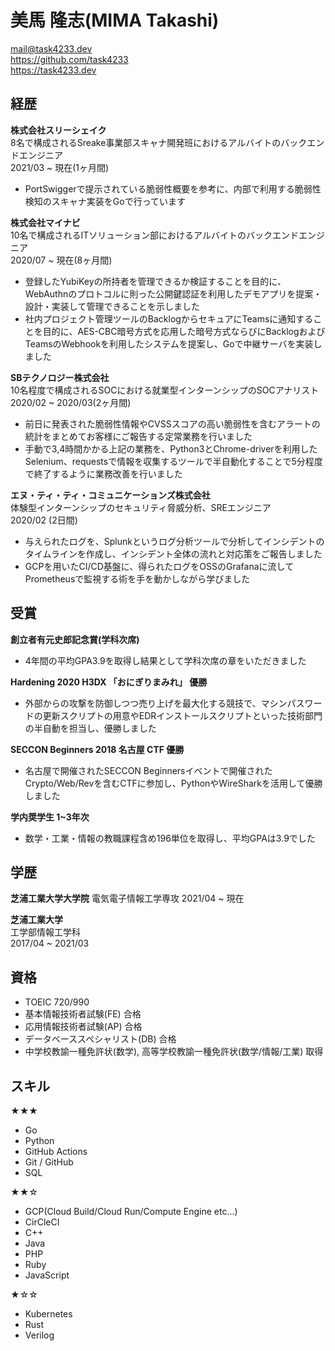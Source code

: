 # 美馬 隆志(MIMA Takashi)
mail@task4233.dev  
https://github.com/task4233  
https://task4233.dev  

## 経歴
**株式会社スリーシェイク**  
8名で構成されるSreake事業部スキャナ開発班におけるアルバイトのバックエンドエンジニア  
2021/03 ~ 現在(1ヶ月間)  

 - PortSwiggerで提示されている脆弱性概要を参考に、内部で利用する脆弱性検知のスキャナ実装をGoで行っています

**株式会社マイナビ**  
10名で構成されるITソリューション部におけるアルバイトのバックエンドエンジニア  
2020/07 ~ 現在(8ヶ月間)  

 - 登録したYubiKeyの所持者を管理できるか検証することを目的に、WebAuthnのプロトコルに則った公開鍵認証を利用したデモアプリを提案・設計・実装して管理できることを示しました
 - 社内プロジェクト管理ツールのBacklogからセキュアにTeamsに通知することを目的に、AES-CBC暗号方式を応用した暗号方式ならびにBacklogおよびTeamsのWebhookを利用したシステムを提案し、Goで中継サーバを実装しました

**SBテクノロジー株式会社**  
10名程度で構成されるSOCにおける就業型インターンシップのSOCアナリスト  
2020/02 ~ 2020/03(2ヶ月間)

 - 前日に発表された脆弱性情報やCVSSスコアの高い脆弱性を含むアラートの統計をまとめてお客様にご報告する定常業務を行いました
 - 手動で3,4時間かかる上記の業務を、Python3とChrome-driverを利用したSelenium、requestsで情報を収集するツールで半自動化することで5分程度で終了するように業務改善を行いました

**エヌ・ティ・ティ・コミュニケーションズ株式会社**  
体験型インターンシップのセキュリティ脅威分析、SREエンジニア  
2020/02 (2日間)  

 - 与えられたログを、Splunkというログ分析ツールで分析してインシデントのタイムラインを作成し、インシデント全体の流れと対応策をご報告しました
 - GCPを用いたCI/CD基盤に、得られたログをOSSのGrafanaに流してPrometheusで監視する術を手を動かしながら学びました

## 受賞
**創立者有元史郎記念賞(学科次席)**

 - 4年間の平均GPA3.9を取得し結果として学科次席の章をいただきました

**Hardening 2020 H3DX 「おにぎりまみれ」 優勝**

 - 外部からの攻撃を防御しつつ売り上げを最大化する競技で、マシンパスワードの更新スクリプトの用意やEDRインストールスクリプトといった技術部門の半自動を担当し、優勝しました

**SECCON Beginners 2018 名古屋 CTF 優勝**

 - 名古屋で開催されたSECCON Beginnersイベントで開催されたCrypto/Web/Revを含むCTFに参加し、PythonやWireSharkを活用して優勝しました

**学内奨学生 1~3年次**

 - 数学・工業・情報の教職課程含め196単位を取得し、平均GPAは3.9でした

## 学歴
**芝浦工業大学大学院**
電気電子情報工学専攻
2021/04 ~ 現在

**芝浦工業大学**  
工学部情報工学科  
2017/04 ~ 2021/03  

## 資格

 - TOEIC 720/990
 - 基本情報技術者試験(FE) 合格
 - 応用情報技術者試験(AP) 合格
 - データベーススペシャリスト(DB) 合格
 - 中学校教諭一種免許状(数学), 高等学校教諭一種免許状(数学/情報/工業) 取得

## スキル

★★★

 - Go
 - Python
 - GitHub Actions
 - Git / GitHub
 - SQL

★★☆

 - GCP(Cloud Build/Cloud Run/Compute Engine etc...)
 - CirCleCI
 - C++
 - Java
 - PHP
 - Ruby
 - JavaScript

★☆☆

 - Kubernetes
 - Rust
 - Verilog
